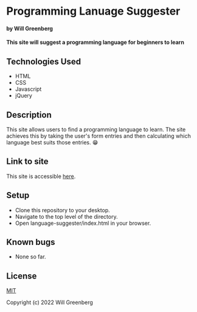 # Programming Lanuage Suggester

#### by **Will Greenberg**

#### This site will suggest a programming language for beginners to learn

## Technologies Used

* HTML
* CSS
* Javascript
* jQuery

## Description

This site allows users to find a programming language to learn. The site achieves this by taking the user's form entries and then calculating which language best suits those entries. :grin:

## Link to site

This site is accessible [here](https://mud2009.github.io/language-suggester/).

## Setup

* Clone this repository to your desktop.
* Navigate to the top level of the directory.
* Open language-suggester/index.html in your browser.

## Known bugs

* None so far.

## License

[MIT](https://opensource.org/licenses/MIT)

Copyright (c) 2022 Will Greenberg